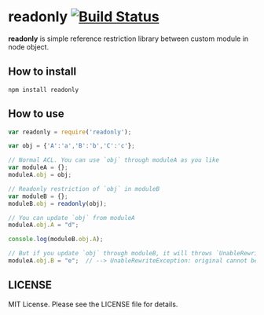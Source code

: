 readonly [![Build Status](https://travis-ci.org/Lewuathe/readonly.png?branch=master)](https://travis-ci.org/Lewuathe/readonly)
========

**readonly** is simple reference restriction library between custom module in node object.

## How to install

    npm install readonly

## How to use

```js
var readonly = require('readonly');

var obj = {'A':'a','B':'b','C':'c'};

// Normal ACL. You can use `obj` through moduleA as you like
var moduleA = {};
moduleA.obj = obj;

// Readonly restriction of `obj` in moduleB
var moduleB = {};
moduleB.obj = readonly(obj);

// You can update `obj` from moduleA
moduleA.obj.A = "d";

console.log(moduleB.obj.A);

// But if you update `obj` through moduleB, it will throws `UnableRewriteException`
moduleA.obj.B = "e";  // --> UnableRewriteException: original cannot be rewrite
```

## LICENSE

MIT License. Please see the LICENSE file for details.

